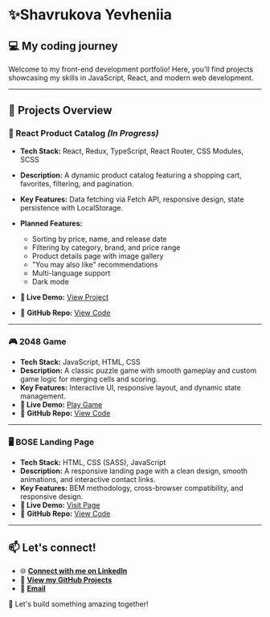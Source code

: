 # ✨Shavrukova Yevheniia

## 💻 My coding journey 
Welcome to my front-end development portfolio! Here, you'll find projects showcasing my skills in JavaScript, React, and modern web development.

---

## 📁 Projects Overview

### 🛒 React Product Catalog  *(In Progress)*  
- **Tech Stack:** React, Redux, TypeScript, React Router, CSS Modules, SCSS  
- **Description:** A dynamic product catalog featuring a shopping cart, favorites, filtering, and pagination.  
- **Key Features:** Data fetching via Fetch API, responsive design, state persistence with LocalStorage.

- **Planned Features:**
  - Sorting by price, name, and release date
  - Filtering by category, brand, and price range
  - Product details page with image gallery
  - "You may also like" recommendations
  - Multi-language support
  - Dark mode  

- **🔗 Live Demo:** [View Project](https://janeshavrukova.github.io/e-commerce-catalog/#/)
- 💾 **GitHub Repo:** [View Code](https://github.com/JaneShavrukova/e-commerce-catalog)

---

### 🎮 2048 Game  
- **Tech Stack:** JavaScript, HTML, CSS  
- **Description:** A classic puzzle game with smooth gameplay and custom game logic for merging cells and scoring.  
- **Key Features:** Interactive UI, responsive layout, and dynamic state management.  
- **🔗 Live Demo:** [Play Game](https://janeshavrukova.github.io/2048-game/)  
- 💾 **GitHub Repo:** [View Code](https://github.com/JaneShavrukova/2048-game)

---

### 🖥️ BOSE Landing Page  
- **Tech Stack:** HTML, CSS (SASS), JavaScript  
- **Description:** A responsive landing page with a clean design, smooth animations, and interactive contact links.  
- **Key Features:** BEM methodology, cross-browser compatibility, and responsive design.  
- **🔗 Live Demo:** [Visit Page](https://janeshavrukova.github.io/bose-landing-page)  
- 💾 **GitHub Repo:** [View Code](https://github.com/janeshavrukova/bose-landing-page)  

---

## 📫 Let's connect!

- 🌐 [**Connect with me on LinkedIn**](https://www.linkedin.com/in/yevheniia-shavrukova)  
- 💾 [**View my GitHub Projects**](https://github.com/JaneShavrukova)  
- 📧 [**Email**](mailto:eva.shavrukova@gmail.com)  

🚀 Let's build something amazing together!
